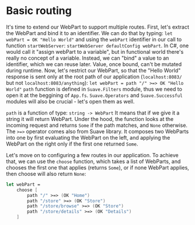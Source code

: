 # Basic routing

It's time to extend our WebPart to support multiple routes.
First, let's extract the WebPart and bind it to an identifier. 
We can do that by typing:
`let webPart = OK "Hello World"` 
and using the `webPart` identifier in our call to function `startWebServer`:
`startWebServer defaultConfig webPart`.
In C#, one would call it "assign webPart to a variable", but in functional world there's really no concept of a variable. Instead, we can "bind" a value to an identifier, which we can reuse later.
Value, once bound, can't be mutated during runtime.
Now, let's restrict our WebPart, so that the "Hello World" response is sent only at the root path of our application (`localhost:8083/` but not `localhost:8083/anything`):
`let webPart = path "/" >=> OK "Hello World"`
`path` function is defined in `Suave.Filters` module, thus we need to open it at the beggining of `App.fs`. `Suave.Operators` and `Suave.Successful` modules will also be crucial - let's open them as well.

`path` is a function of type:
`string -> WebPart`
It means that if we give it a string it will return WebPart.
Under the hood, the function looks at the incoming request and returns `Some` if the path matches, and `None` otherwise.
The `>=>` operator comes also from Suave library. It composes two WebParts into one by first evaluating the WebPart on the left, and applying the WebPart on the right only if the first one returned `Some`.

Let's move on to configuring a few routes in our application. 
To achieve that, we can use the `choose` function, which takes a list of WebParts, and chooses the first one that applies (returns `Some`), or if none WebPart applies, then choose will also return `None`:

```fsharp
let webPart = 
    choose [
        path "/" >=> (OK "Home")
        path "/store" >=> (OK "Store")
        path "/store/browse" >=> (OK "Store")
        path "/store/details" >=> (OK "Details")
    ]
```
